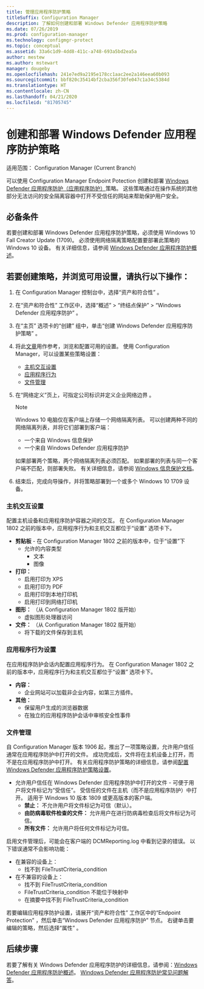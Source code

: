 ```yaml
---
title: 管理应用程序防护策略
titleSuffix: Configuration Manager
description: 了解如何创建和部署 Windows Defender 应用程序防护策略
ms.date: 07/26/2019
ms.prod: configuration-manager
ms.technology: configmgr-protect
ms.topic: conceptual
ms.assetid: 33a6c1d9-4dd8-411c-a748-693a5bd2ea5a
author: mestew
ms.author: mstewart
manager: dougeby
ms.openlocfilehash: 241e7ed9a2195e178cc1aac2ee2a146eea60b093
ms.sourcegitcommit: bbf820c35414bf2cba356f30fe047c1a34c5384d
ms.translationtype: HT
ms.contentlocale: zh-CN
ms.lasthandoff: 04/21/2020
ms.locfileid: "81705745"
---
```

# <a name="create-and-deploy-windows-defender-application-guard-policy"></a>创建和部署 Windows Defender 应用程序防护策略

适用范围：  Configuration Manager (Current Branch)
<!-- 1351960 -->  
可以使用 Configuration Manager Endpoint Potection 创建和部署 [Windows Defender 应用程序防护（应用程序防护）](https://docs.microsoft.com/windows/threat-protection/windows-defender-application-guard/wd-app-guard-overview)策略。 这些策略通过在操作系统的其他部分无法访问的安全隔离容器中打开不受信任的网站来帮助保护用户安全。

## <a name="prerequisites"></a>必备条件

若要创建和部署 Windows Defender 应用程序防护策略，必须使用 Windows 10 Fall Creator Update (1709)。 必须使用网络隔离策略配置要部署此策略的 Windows 10 设备。 有关详细信息，请参阅 [Windows Defender 应用程序防护概述](https://docs.microsoft.com/windows/threat-protection/windows-defender-application-guard/wd-app-guard-overview)。

## <a name="create-a-policy-and-to-browse-the-available-settings"></a>若要创建策略，并浏览可用设置，请执行以下操作：

1. 在 Configuration Manager 控制台中，选择“资产和符合性”  。
2. 在“资产和符合性”  工作区中，选择“概述”   > “终结点保护”   > “Windows Defender 应用程序防护”  。
3. 在“主页”  选项卡的“创建”  组中，单击“创建 Windows Defender 应用程序防护策略”  。
4. 将此[文章](https://docs.microsoft.com/windows/security/threat-protection/windows-defender-application-guard/configure-wd-app-guard)用作参考，浏览和配置可用的设置。 使用 Configuration Manager，可以设置某些策略设置：
   - [主机交互设置](#bkmk_HIS)
   - [应用程序行为](#bkmk_ABS)
   - [文件管理](#bkmk_FM)
5. 在“网络定义”页上，可指定公司标识并定义企业网络边界  。

    > [!NOTE]
    > Windows 10 电脑仅在客户端上存储一个网络隔离列表。 可以创建两种不同的网络隔离列表，并将它们部署到客户端：
    >
    >  - 一个来自 Windows 信息保护
    >  - 一个来自 Windows Defender 应用程序防护
    >
    > 如果部署两个策略，两个网络隔离列表必须匹配。 如果部署的列表与同一个客户端不匹配，则部署失败。 有关详细信息，请参阅 [Windows 信息保护文档](https://docs.microsoft.com/windows/security/information-protection/windows-information-protection/create-wip-policy-using-configmgr)。

6. 结束后，完成向导操作，并将策略部署到一个或多个 Windows 10 1709 设备。

### <a name="host-interaction-settings"></a><a name="bkmk_HIS"></a> 主机交互设置

配置主机设备和应用程序防护容器之间的交互。 在 Configuration Manager 1802 之前的版本中，应用程序行为和主机交互都位于“设置”  选项卡下。

- **剪贴板** - 在 Configuration Manager 1802 之前的版本中，位于“设置”下
  - 允许的内容类型
    - 文本
    - 图像
- **打印：**
  - 启用打印为 XPS
  - 启用打印为 PDF
  - 启用打印到本地打印机
  - 启用打印到网络打印机
- **图形：** （从 Configuration Manager 1802 版开始）
  - 虚拟图形处理器访问
- **文件：** （从 Configuration Manager 1802 版开始）
  - 将下载的文件保存到主机

### <a name="application-behavior-settings"></a><a name="bkmk_ABS"></a> 应用程序行为设置

在应用程序防护会话内配置应用程序行为。 在 Configuration Manager 1802 之前的版本中，应用程序行为和主机交互都位于“设置”  选项卡下。

- **内容：**
  - 企业网站可以加载非企业内容，如第三方插件。
- **其他：**
  - 保留用户生成的浏览器数据
  - 在独立的应用程序防护会话中审核安全性事件

### <a name="file-management"></a><a name="bkmk_FM"></a> 文件管理
<!--3555858-->
自 Configuration Manager 版本 1906 起，推出了一项策略设置，允许用户信任通常在应用程序防护中打开的文件。 成功完成后，文件将在主机设备上打开，而不是在应用程序防护中打开。 有关应用程序防护策略的详细信息，请参阅[配置 Windows Defender 应用程序防护策略设置](https://docs.microsoft.com/windows/security/threat-protection/windows-defender-application-guard/configure-wd-app-guard)。

- 允许用户信任在 Windows Defender 应用程序防护中打开的文件  - 可便于用户将文件标记为“受信任”。 受信任的文件在主机（而不是应用程序防护）中打开。 适用于 Windows 10 版本 1809 或更高版本的客户端。
  - **禁止：** 不允许用户将文件标记为可信（默认）。
  - **由防病毒软件检查的文件：** 允许用户在进行防病毒检查后将文件标记为可信。
  - **所有文件：** 允许用户将任何文件标记为可信。

启用文件管理后，可能会在客户端的 DCMReporting.log 中看到记录的错误。 以下错误通常不会影响功能： <!--4619457-->

- 在兼容的设备上：
  - 找不到 FileTrustCriteria_condition
- 在不兼容的设备上：
  - 找不到 FileTrustCriteria_condition
  - FileTrustCriteria_condition 不能位于映射中
  - 在摘要中找不到 FileTrustCriteria_condition

若要编辑应用程序防护设置，请展开“资产和符合性”  工作区中的“Endpoint Protection”  ，然后单击“Windows Defender 应用程序防护”  节点。 右键单击要编辑的策略，然后选择“属性”  。

## <a name="next-steps"></a>后续步骤

若要了解有关 Windows Defender 应用程序防护的详细信息，请参阅：[Windows Defender 应用程序防护概述](https://docs.microsoft.com/windows/security/threat-protection/windows-defender-application-guard/wd-app-guard-overview)。
[Windows Defender 应用程序防护常见问题解答](https://docs.microsoft.com/windows/security/threat-protection/windows-defender-application-guard/faq-wd-app-guard)。
